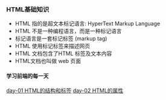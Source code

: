 ### HTML基础知识
>
* HTML 指的是超文本标记语言: HyperText Markup Language
* HTML 不是一种编程语言，而是一种标记语言
* 标记语言是一套标记标签 (markup tag)
* HTML 使用标记标签来描述网页
* HTML 文档包含了HTML 标签及文本内容
* HTML文档也叫做 web 页面

#### 学习前端的每一天
[day-01 HTML的结构和标签](./days/day1.md)
[day-02 HTML的属性](./days/day2.md)